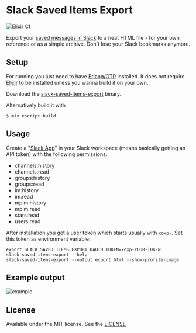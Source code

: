 # Slack Saved Items Export

[![Elixir CI](https://github.com/MMore/slack-saved-items-export/actions/workflows/elixir.yml/badge.svg)](https://github.com/MMore/slack-saved-items-export/actions/workflows/elixir.yml)

Export your [saved messages in Slack](https://slack.com/intl/en-de/help/articles/360042650274-Save-messages-and-files-) to a neat HTML file - for your own reference or as a simple archive. Don't lose your Slack bookmarks anymore.

## Setup

For running you just need to have [Erlang/OTP](https://medium.com/@brucifi/erlang-quick-install-a3b7fd96947f) installed. It does not require [Elixir](https://elixir-lang.org/install.html) to be installed unless you wanna build it on your own.

Download the [slack-saved-items-export](https://github.com/MMore/slack-saved-items-export/releases) binary.

Alternatively build it with

```
$ mix escript.build
```

## Usage

Create a "[Slack App](https://api.slack.com/authentication/basics)" in your Slack workspace (means basically getting an API token) with the following permissions:
- channels:history
- channels:read
- groups:history
- groups:read
- im:history
- im:read
- mpim:history
- mpim:read
- stars:read
- users:read

After installation you get a [user token](https://api.slack.com/authentication/token-types#user) which starts usually with `xoxp-`. Set this token as environment variable:

```
export SLACK_SAVED_ITEMS_EXPORT_OAUTH_TOKEN=xoxp-YOUR-TOKEN
slack-saved-items-export --help
slack-saved-items-export --output export.html --show-profile-image
```

## Example output

![example](https://user-images.githubusercontent.com/172760/110870228-53744480-82cc-11eb-8400-af95e369f858.png)

## License

Available under the MIT license. See the [LICENSE](LICENSE)
